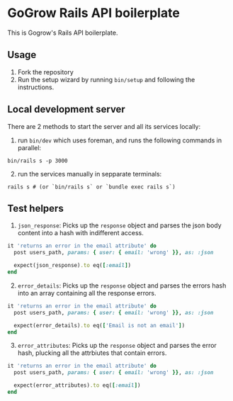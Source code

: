 # GoGrow Rails API boilerplate

This is Gogrow's Rails API boilerplate.

## Usage

1. Fork the repository
2. Run the setup wizard by running `bin/setup` and following the instructions.

## Local development server

There are 2 methods to start the server and all its services locally:

1. run `bin/dev` which uses foreman, and runs the following commands in parallel:

```shell
bin/rails s -p 3000
```

2. run the services manually in sepparate terminals:

```shell
rails s # (or `bin/rails s` or `bundle exec rails s`)
```

## Test helpers

1. `json_response`: Picks up the `response` object and parses the json body content into a hash with indifferent access.

```ruby
it 'returns an error in the email attribute' do
  post users_path, params: { user: { email: 'wrong' }}, as: :json

  expect(json_response).to eq([:email])
end
```

2. `error_details`: Picks up the `response` object and parses the errors hash into an array containing all the response errors.

```ruby
it 'returns an error in the email attribute' do
  post users_path, params: { user: { email: 'wrong' }}, as: :json

  expect(error_details).to eq(['Email is not an email'])
end
```

3. `error_attributes`: Picks up the `response` object and parses the error hash, plucking all the attrbiutes that contain errors.

```ruby
it 'returns an error in the email attribute' do
  post users_path, params: { user: { email: 'wrong' }}, as: :json

  expect(error_attributes).to eq([:email])
end
```
